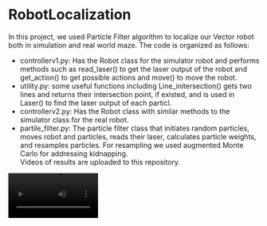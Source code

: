 # RobotLocalization
In this project, we used Particle Filter algorithm to localize our Vector robot both in simulation and real world maze. The code is organized as follows:
* controllerv1.py: Has the Robot class for the simulator robot and performs methods such as read_laser() to get the laser output of the robot and get_action() to get possible actions and move() to move the robot.
* utility.py: some useful functions including Line_initersection() gets two lines and returns their intersection point, if existed, and is used in Laser() to find the laser output of each particl.
* controllerv2.py: Has the Robot class with similar methods to the simulator class for the real robot.
* partile_filter.py: The particle filter class that initiates random particles, moves robot and particles, reads their laser, calculates particle weights, and resamples particles. For resampling we used augmented Monte Carlo for addressing kidnapping.
<br />Videos of results are uploaded to this repository.
<video src='https://github.com/BanafshehKarimian/RobotLocalization/blob/main/result2merged.mp4' width=180/>
